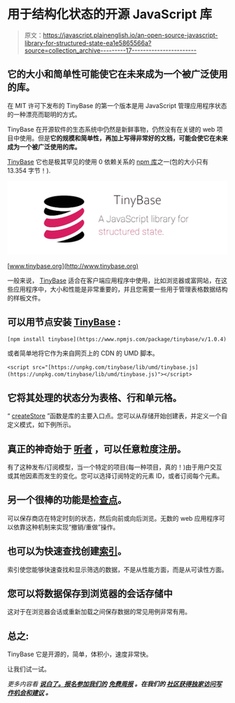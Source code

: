 # 用于结构化状态的开源 JavaScript 库

> 原文：<https://javascript.plainenglish.io/an-open-source-javascript-library-for-structured-state-ea1e5865566a?source=collection_archive---------17----------------------->

## 它的大小和简单性可能使它在未来成为一个被广泛使用的库。

在 MIT 许可下发布的 TinyBase 的第一个版本是用 JavaScript 管理应用程序状态的一种漂亮而聪明的方式。

TinyBase 在开源软件的生态系统中仍然是新鲜事物，仍然没有在关键的 web 项目中使用。但是**它的规模和简单性，再加上写得非常好的文档，可能会使它在未来成为一个被广泛使用的库。**

[TinyBase](https://tinybase.org/) 它也是极其罕见的使用 0 依赖关系的 [npm 库](https://www.npmjs.com/package/tinybase/v/1.0.4)之一(包的大小只有 13.354 字节！).

![](img/aa67947d7d69dc6b932988a38a0bfe32.png)

[www.tinybase.org](http://www.tinybase.org)

一般来说， [TinyBase](https://tinybase.org/) 适合在客户端应用程序中使用，比如浏览器或富网站，在这些应用程序中，大小和性能是非常重要的，并且您需要一些用于管理表格数据结构的样板文件。

## 可以用节点安装 [TinyBase](https://tinybase.org) :

```
[npm install tinybase](https://www.npmjs.com/package/tinybase/v/1.0.4)
```

或者简单地将它作为来自网页上的 CDN 的 UMD 脚本。

```
<script src="[https://unpkg.com/tinybase/lib/umd/tinybase.js](https://unpkg.com/tinybase/lib/umd/tinybase.js)"></script>
```

## 它将其处理的状态分为表格、行和单元格。

“ [createStore](https://tinybase.org/api/store/functions/creation/createstore/) ”函数是库的主要入口点。您可以从存储开始创建表，并定义一个自定义模式，如下例所示。

## **真正的神奇始于** [**听者**](https://tinybase.org/api/store/interfaces/store/store/methods/listener/) **，可以任意粒度注册。**

有了这种发布/订阅模型，当一个特定的项目(每一种项目，真的！)由于用户交互或其他因素而发生的变化。您可以选择订阅特定的元素 ID，或者订阅每个元素。

## 另一个很棒的功能是[检查点](https://tinybase.org/api/checkpoints/interfaces/checkpoints/checkpoints/)。

可以保存商店在特定时刻的状态，然后向前或向后浏览。无数的 web 应用程序可以依靠这种机制来实现“撤销/重做”操作。

## 也可以为快速查找创建[索引](https://tinybase.org/guides/metrics-and-indexes/using-indexes/)。

索引使您能够快速查找和显示筛选的数据，不是从性能方面，而是从可读性方面。

## 您可以将数据保存到浏览器的会话存储中

这对于在浏览器会话或重新加载之间保存数据的常见用例非常有用。

## 总之:

TinyBase 它是开源的，简单，体积小，速度非常快。

让我们试一试。

*更多内容看* [***说白了。报名参加我们的***](http://plainenglish.io/) **[***免费周报***](http://newsletter.plainenglish.io/) *。在我们的* [***社区获得独家访问写作机会和建议***](https://discord.gg/GtDtUAvyhW) *。***